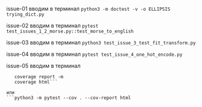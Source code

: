 issue-01
вводим в терминал
```python3 -m doctest -v -o ELLIPSIS trying_dict.py```

issue-02
вводим в терминал
```pytest test_issues_1_2_morse.py::test_morse_to_english```

issue-03
вводим в терминал
```python3 test_issue_3_test_fit_transform.py```

issue-04
вводим в терминал
```pytest test_issue_4_one_hot_encode.py```

issue-05
вводим в терминал
```coverage run test_what_is_year_now.py
   coverage report -m
   coverage html```

или 
```python3 -m pytest --cov . --cov-report html
```